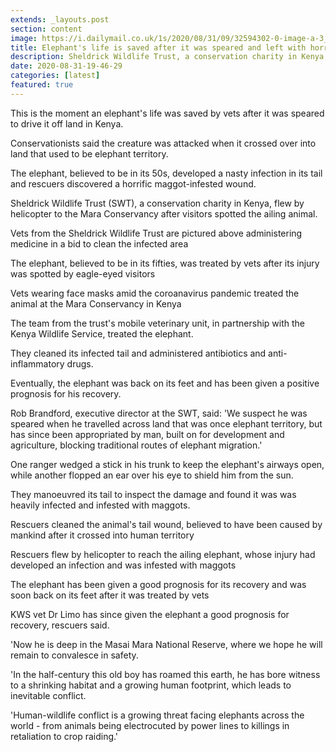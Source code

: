```yaml
---
extends: _layouts.post
section: content
image: https://i.dailymail.co.uk/1s/2020/08/31/09/32594302-0-image-a-3_1598860832220.jpg 
title: Elephant's life is saved after it was speared and left with horrific maggot-infested wound  
description: Sheldrick Wildlife Trust, a conservation charity in Kenya, flew by helicopter to the Mara Conservancy after visitors spotted the ailing animal. 
date: 2020-08-31-19-46-29 
categories: [latest] 
featured: true 
--- 
```

This is the moment an elephant's life was saved by vets after it was speared to drive it off land in Kenya.

Conservationists said the creature was attacked when it crossed over into land that used to be elephant territory. 

The elephant, believed to be in its 50s, developed a nasty infection in its tail and rescuers discovered a horrific maggot-infested wound. 

Sheldrick Wildlife Trust (SWT), a conservation charity in Kenya, flew by helicopter to the Mara Conservancy after visitors spotted the ailing animal. 

Vets from the Sheldrick Wildlife Trust are pictured above administering medicine in a bid to clean the infected area

The elephant, believed to be in its fifties, was treated by vets after its injury was spotted by eagle-eyed visitors

Vets wearing face masks amid the coroanavirus pandemic treated the animal at the Mara Conservancy in Kenya

The team from the trust's mobile veterinary unit, in partnership with the Kenya Wildlife Service, treated the elephant.

They cleaned its infected tail and administered antibiotics and anti-inflammatory drugs. 

Eventually, the elephant was back on its feet and has been given a positive prognosis for his recovery.

Rob Brandford, executive director at the SWT, said: 'We suspect he was speared when he travelled across land that was once elephant territory, but has since been appropriated by man, built on for development and agriculture, blocking traditional routes of elephant migration.'

One ranger wedged a stick in his trunk to keep the elephant's airways open, while another flopped an ear over his eye to shield him from the sun. 

They manoeuvred its tail to inspect the damage and found it was was heavily infected and infested with maggots.

Rescuers cleaned the animal's tail wound, believed to have been caused by mankind after it crossed into human territory

Rescuers flew by helicopter to reach the ailing elephant, whose injury had developed an infection and was infested with maggots 

The elephant has been given a good prognosis for its recovery and was soon back on its feet after it was treated by vets

KWS vet Dr Limo has since given the elephant a good prognosis for recovery, rescuers said.  

'Now he is deep in the Masai Mara National Reserve, where we hope he will remain to convalesce in safety. 

'In the half-century this old boy has roamed this earth, he has bore witness to a shrinking habitat and a growing human footprint, which leads to inevitable conflict.

'Human-wildlife conflict is a growing threat facing elephants across the world - from animals being electrocuted by power lines to killings in retaliation to crop raiding.' 

